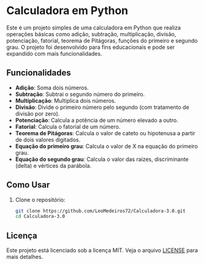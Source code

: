 # Calculadora em Python

Este é um projeto simples de uma calculadora em Python que realiza operações básicas como adição, subtração, multiplicação, divisão, potenciação, fatorial, teorema de Pitágoras, funções do primeiro e segundo grau. O projeto foi desenvolvido para fins educacionais e pode ser expandido com mais funcionalidades.

## Funcionalidades

- **Adição**: Soma dois números.
- **Subtração**: Subtrai o segundo número do primeiro.
- **Multiplicação**: Multiplica dois números.
- **Divisão**: Divide o primeiro número pelo segundo (com tratamento de divisão por zero).
- **Potenciação**: Calcula a potência de um número elevado a outro.
- **Fatorial**: Calcula o fatorial de um número.
- **Teorema de Pitágoras**: Calcula o valor de cateto ou hipotenusa a partir de dois valores digitados.
- **Equação do primeiro grau**: Calcula o valor de X na equação do primeiro grau.
- **Equação do segundo grau**: Calcula o valor das raízes, discriminante (delta) e vértices da parábola.
## Como Usar

1. Clone o repositório:

   ```bash
   git clone https://github.com/LeoMedeiros72/Calculadora-3.0.git
   cd Calculadora-3.0

## Licença

Este projeto está licenciado sob a licença MIT. Veja o arquivo [LICENSE](LICENSE) para mais detalhes.
